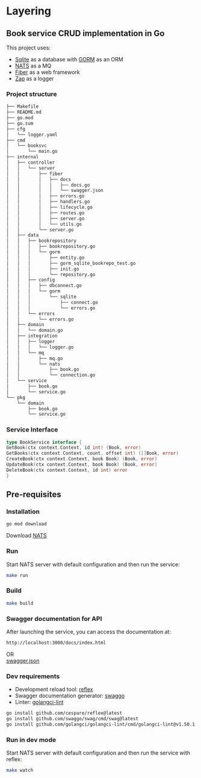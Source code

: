 # Layering

## Book service CRUD implementation in Go

This project uses:

- [Sqlite](https://www.sqlite.org) as a database with [GORM](https://gorm.io) as an ORM
- [NATS](https://nats.io) as a MQ
- [Fiber](https://github.com/gofiber/fiber) as a web framework
- [Zap](https://github.com/uber-go/zap) as a logger

### Project structure

```bash
├── Makefile
├── README.md
├── go.mod
├── go.sum
├── cfg
│   └── logger.yaml
├── cmd
│   └── booksvc
│       └── main.go
├── internal
│   ├── controller
│   │   └── server
│   │       ├── fiber
│   │       │   ├── docs
│   │       │   │   ├── docs.go
│   │       │   │   └── swagger.json
│   │       │   ├── errors.go
│   │       │   ├── handlers.go
│   │       │   ├── lifecycle.go
│   │       │   ├── routes.go
│   │       │   ├── server.go
│   │       │   └── utils.go
│   │       └── server.go
│   ├── data
│   │   ├── bookrepository
│   │   │   ├── bookrepository.go
│   │   │   └── gorm
│   │   │       ├── entity.go
│   │   │       ├── gorm_sqlite_bookrepo_test.go
│   │   │       ├── init.go
│   │   │       └── repository.go
│   │   ├── config
│   │   │   ├── dbconnect.go
│   │   │   └── gorm
│   │   │       └── sqlite
│   │   │           ├── connect.go
│   │   │           └── errors.go
│   │   └── errors
│   │       └── errors.go
│   ├── domain
│   │   └── domain.go
│   ├── integration
│   │   ├── logger
│   │   │   └── logger.go
│   │   └── mq
│   │       ├── mq.go
│   │       └── nats
│   │           ├── book.go
│   │           └── connection.go
│   └── service
│       ├── book.go
│       └── service.go
└── pkg
    └── domain
        ├── book.go
        └── service.go
```

### Service Interface

```go
type BookService interface {
GetBook(ctx context.Context, id int) (Book, error)
GetBooks(ctx context.Context, count, offset int) ([]Book, error)
CreateBook(ctx context.Context, book Book) (Book, error)
UpdateBook(ctx context.Context, book Book) (Book, error)
DeleteBook(ctx context.Context, id int) error
}
```

## Pre-requisites

### Installation

```bash
go mod download
```

Download [NATS](https://nats.io/download/)

### Run

Start NATS server with default configuration and then run the service:

```bash
make run
```

### Build

```bash
make build
```

### Swagger documentation for API

After launching the service, you can access the documentation at:

```bash
http://localhost:3000/docs/index.html
```

OR  
[swagger.json](internal/controller/server/fiber/docs/swagger.json)

### Dev requirements

- Development reload tool: [reflex](https://github.com/cespare/reflex)
- Swagger documentation generator: [swaggo](https://github.com/swaggo/swag)
- Linter: [golangci-lint](https://github.com/golangci/golangci-lint)

```bash
go install github.com/cespare/reflex@latest
go install github.com/swaggo/swag/cmd/swag@latest
go install github.com/golangci/golangci-lint/cmd/golangci-lint@v1.50.1
```

### Run in dev mode

Start NATS server with default configuration and then run the service with reflex:

```bash
make watch
```
